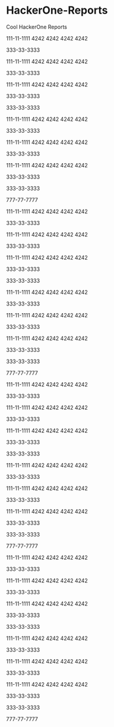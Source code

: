 # HackerOne-Reports
Cool HackerOne Reports


111-11-1111
4242 4242 4242 4242

333-33-3333

111-11-1111
4242 4242 4242 4242

333-33-3333

111-11-1111
4242 4242 4242 4242

333-33-3333

333-33-3333

111-11-1111 4242 4242 4242 4242

333-33-3333

111-11-1111 4242 4242 4242 4242

333-33-3333

111-11-1111 4242 4242 4242 4242

333-33-3333

333-33-3333



777-77-7777

111-11-1111 4242 4242 4242 4242

333-33-3333

111-11-1111 4242 4242 4242 4242

333-33-3333

111-11-1111 4242 4242 4242 4242

333-33-3333

333-33-3333

111-11-1111 4242 4242 4242 4242

333-33-3333

111-11-1111 4242 4242 4242 4242

333-33-3333

111-11-1111 4242 4242 4242 4242

333-33-3333

333-33-3333

777-77-7777

111-11-1111 4242 4242 4242 4242

333-33-3333

111-11-1111 4242 4242 4242 4242

333-33-3333

111-11-1111 4242 4242 4242 4242

333-33-3333

333-33-3333

111-11-1111 4242 4242 4242 4242

333-33-3333

111-11-1111 4242 4242 4242 4242

333-33-3333

111-11-1111 4242 4242 4242 4242

333-33-3333

333-33-3333

777-77-7777

111-11-1111 4242 4242 4242 4242

333-33-3333

111-11-1111 4242 4242 4242 4242

333-33-3333

111-11-1111 4242 4242 4242 4242

333-33-3333

333-33-3333

111-11-1111 4242 4242 4242 4242

333-33-3333

111-11-1111 4242 4242 4242 4242

333-33-3333

111-11-1111 4242 4242 4242 4242

333-33-3333

333-33-3333

777-77-7777
